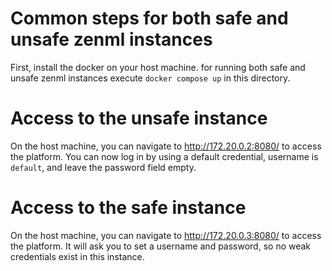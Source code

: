 
# Common steps for both safe and unsafe zenml instances
First, install the docker on your host machine.
for running both safe and unsafe zenml instances execute `docker compose up` in this directory.

# Access to the unsafe instance
On the host machine, you can navigate to http://172.20.0.2:8080/ to access the platform.
You can now log in by using a default credential, username is `default`, and leave the password field empty.

# Access to the safe instance
On the host machine, you can navigate to http://172.20.0.3:8080/ to access the platform. It will ask you to set a username and password, so no weak credentials exist in this instance.
